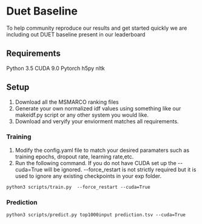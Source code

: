 # Duet Baseline
To help community reproduce our results and get started quickly we are including out DUET baseline present in our leaderboard

## Requirements
Python 3.5
CUDA 9.0 
Pytorch
h5py
nltk
## Setup
1. Download all the MSMARCO ranking files
2. Generate your own normalized idf values using something like our makeidf.py script or any other system you would like. 
3. Download and veryify your enviorment matches all requirements. 


### Training
1. Modify the config.yaml file to match your desired paramaters such as training epochs, dropout rate, learning rate,etc.
2. Run the following command. If you do not have CUDA set up the --cuda=True will be ignored. --force_restart is not strictly required but it is used to ignore any existing checkpoints in your exp folder. 
~~~
python3 scripts/train.py  --force_restart --cuda=True
~~~
### Prediction
~~~
python3 scripts/predict.py top1000input prediction.tsv --cuda=True
~~~